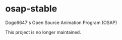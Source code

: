 # osap-stable
Dogo6647's Open Source Animation Program (OSAP)

This project is no longer maintained.
